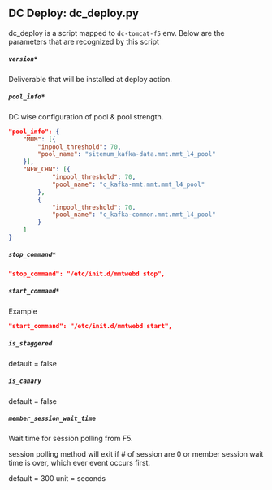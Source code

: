 ## DC Deploy: dc_deploy.py

dc_deploy is a script mapped to `dc-tomcat-f5` env. Below are the parameters that are recognized by this script

##### `version*`

Deliverable that will be installed at deploy action.

##### `pool_info*`

DC wise configuration of pool & pool strength.

```json
"pool_info": {
	"MUM": [{
		"inpool_threshold": 70,
		"pool_name": "sitemum_kafka-data.mmt.mmt_l4_pool"
	}],
	"NEW_CHN": [{
			"inpool_threshold": 70,
			"pool_name": "c_kafka-mmt.mmt.mmt_l4_pool"
		},
		{
			"inpool_threshold": 70,
			"pool_name": "c_kafka-common.mmt.mmt_l4_pool"
		}
	]
}
```

##### `stop_command*`
```json
"stop_command": "/etc/init.d/mmtwebd stop",
```
##### `start_command*`

Example

```json
"start_command": "/etc/init.d/mmtwebd start",
```

##### `is_staggered`

default = false

##### `is_canary`

default = false

##### `member_session_wait_time`

Wait time for session polling from F5. 

session polling method will exit if # of session are 0 or member session wait time is over, which ever event occurs first.

default = 300
unit = seconds